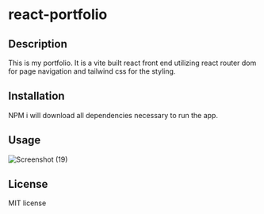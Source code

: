 # react-portfolio

## Description
This is my portfolio. It is a vite built react front end utilizing react router dom for page navigation and tailwind css for the styling.

## Installation
NPM i will download all dependencies necessary to run the app.

## Usage
![Screenshot (19)](https://github.com/Akusluch/react-portfolio/assets/141289344/0c6387b2-4e76-4674-8b4e-eea2412316ec)


## License
MIT license
